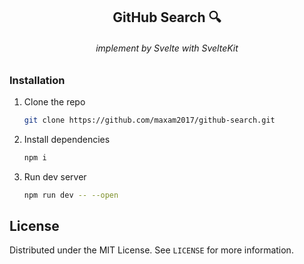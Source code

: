 <p align="center">
  <h2 align="center">GitHub Search 🔍</h2>
  <h6 align="center">implement by Svelte with SvelteKit</h6>
</p>

### Installation

1. Clone the repo
   ```sh
   git clone https://github.com/maxam2017/github-search.git
   ```
1. Install dependencies
   ```sh
   npm i
   ```
1. Run dev server
   ```sh
   npm run dev -- --open
   ```

## License

Distributed under the MIT License. See `LICENSE` for more information.
